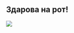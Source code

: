 ## Здарова на рот!

![](https://komarev.com/ghpvc/?username=eeeeman222&style=flat-square&color=red)


